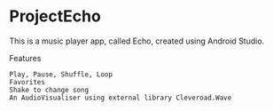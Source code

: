 # ProjectEcho
This is a music player app, called Echo, created using Android Studio.



Features

    Play, Pause, Shuffle, Loop
    Favorites
    Shake to change song
    An AudioVisualiser using external library Cleveroad.Wave
